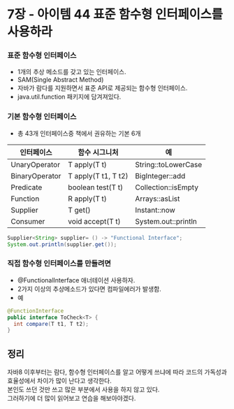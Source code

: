# 7장 - 아이템 44 표준 함수형 인터페이스를 사용하라

### 표준 함수형 인터페이스
- 1개의 추상 메소드를 갖고 있는 인터페이스.
- SAM(Single Abstract Method)
- 자바가 람다를 지원하면서 표준 API로 제공되는 함수형 인터페이스.
- java.util.function 패키지에 담겨져있다.


### 기본 함수형 인터페이스
- 총 43개 인터페이스중 책에서 권유하는 기본 6개

|인터페이스|함수 시그니처|예|
|------|---|---|
|UnaryOperator<T>|T apply(T t)|String::toLowerCase|
|BinaryOperator<T>|T apply(T t1, T t2)|BigInteger::add|
|Predicate<T>|boolean test(T t)|Collection::isEmpty|
|Function<T>|R apply(T t)|Arrays::asList|
|Supplier<T>|T get()|Instant::now|
|Consumer<T>|void accept(T t)|System.out::println|
```java
Supplier<String> supplier= () -> "Functional Interface";
System.out.println(supplier.get());
```


### 직접 함수형 인터페이스를 만들려면
- @FunctionalInterface 애너테이션 사용하자.
- 2가지 이상의 추상메소드가 있다면 컴파일에러가 발생함.
- 예
```java
@FunctionInterface
public interface ToCheck<T> {
  int compare(T t1, T t2);
}
```


## 정리
자바8 이후부터는 람다, 함수형 인터페이스를 알고 어떻게 쓰냐에 따라 코드의 가독성과 효율성에서 차이가 많이 난다고 생각한다.   
본인도 쓰던 것만 쓰고 많은 부분에서 사용을 하지 않고 있다.   
그러하기에 더 많이 읽어보고 연습을 해보아야겠다.